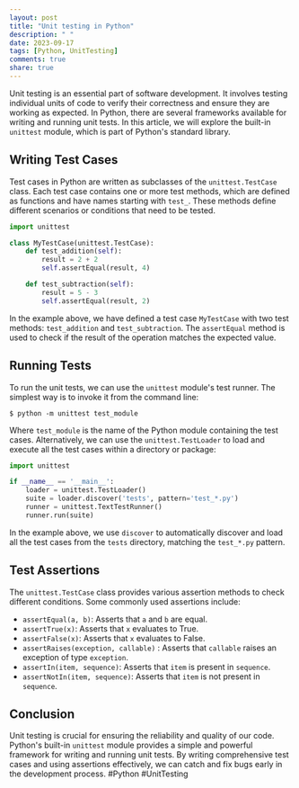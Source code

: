 ```yaml
---
layout: post
title: "Unit testing in Python"
description: " "
date: 2023-09-17
tags: [Python, UnitTesting]
comments: true
share: true
---
```


Unit testing is an essential part of software development. It involves testing individual units of code to verify their correctness and ensure they are working as expected. In Python, there are several frameworks available for writing and running unit tests. In this article, we will explore the built-in `unittest` module, which is part of Python's standard library.

## Writing Test Cases

Test cases in Python are written as subclasses of the `unittest.TestCase` class. Each test case contains one or more test methods, which are defined as functions and have names starting with `test_`. These methods define different scenarios or conditions that need to be tested.

```python
import unittest

class MyTestCase(unittest.TestCase):
    def test_addition(self):
        result = 2 + 2
        self.assertEqual(result, 4)

    def test_subtraction(self):
        result = 5 - 3
        self.assertEqual(result, 2)
```

In the example above, we have defined a test case `MyTestCase` with two test methods: `test_addition` and `test_subtraction`. The `assertEqual` method is used to check if the result of the operation matches the expected value.

## Running Tests

To run the unit tests, we can use the `unittest` module's test runner. The simplest way is to invoke it from the command line:

```shell
$ python -m unittest test_module
```

Where `test_module` is the name of the Python module containing the test cases. Alternatively, we can use the `unittest.TestLoader` to load and execute all the test cases within a directory or package:

```python
import unittest

if __name__ == '__main__':
    loader = unittest.TestLoader()
    suite = loader.discover('tests', pattern='test_*.py')
    runner = unittest.TextTestRunner()
    runner.run(suite)
```

In the example above, we use `discover` to automatically discover and load all the test cases from the `tests` directory, matching the `test_*.py` pattern.

## Test Assertions

The `unittest.TestCase` class provides various assertion methods to check different conditions. Some commonly used assertions include:

- `assertEqual(a, b)`: Asserts that `a` and `b` are equal.
- `assertTrue(x)`: Asserts that `x` evaluates to True.
- `assertFalse(x)`: Asserts that `x` evaluates to False.
- `assertRaises(exception, callable)` : Asserts that `callable` raises an exception of type `exception`.
- `assertIn(item, sequence)`: Asserts that `item` is present in `sequence`.
- `assertNotIn(item, sequence)`: Asserts that `item` is not present in `sequence`.

## Conclusion

Unit testing is crucial for ensuring the reliability and quality of our code. Python's built-in `unittest` module provides a simple and powerful framework for writing and running unit tests. By writing comprehensive test cases and using assertions effectively, we can catch and fix bugs early in the development process. #Python #UnitTesting